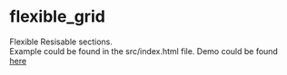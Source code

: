 flexible_grid
=============

Flexible Resisable sections.  
Example could be found in the src/index.html file.
Demo could be found [here](http://yahyakacem.github.io/flexible_grid/)
